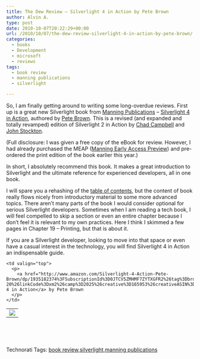 ```yaml
---
title: The Dew Review – Silverlight 4 in Action by Pete Brown
author: Alvin A.
type: post
date: 2010-10-07T20:22:29+00:00
url: /2010/10/07/the-dew-review-silverlight-4-in-action-by-pete-brown/
categories:
  - books
  - Development
  - microsoft
  - reviews
tags:
  - book review
  - manning publications
  - silverlight

---
```

So, I am finally getting around to writing some long-overdue reviews. First up is a great new Silverlight book from <a href="http://manning.com/" target="_blank">Manning Publications</a> – <a href="http://manning.com/pbrown/" target="_blank">Silverlight 4 in Action</a>, authored by <a href="http://10rem.net/" target="_blank">Pete Brown</a>. This is a revised (and expanded and totally revamped) edition of Silverlight 2 in Action by <a href="http://cornucopia30.blogspot.com/" target="_blank">Chad Campbell</a> and <a href="http://riathoughts.com/bio/" target="_blank">John Stockton</a>.

(Full disclosure: I was given a free copy of the eBook for review. However, I had already purchased the MEAP (<a href="http://manning.com/about/meap" target="_blank">Manning Early Access Preview</a>) and pre-ordered the print edition of the book earlier this year.)

In short, I absolutely recommend this book. It makes a great introduction to Silverlight and the ultimate reference for experienced developers, all in one book.

I will spare you a rehashing of the <a href="http://manning.com/pbrown/excerpt_contents.html" target="_blank">table of contents</a>, but the content of book really flows nicely from introductory material to some more advanced topics. There aren’t many parts of the book I would consider optional for serious Silverlight developers. Sometimes when I am reading a tech book, I will feel compelled to skip a section or even an entire chapter because I don’t feel it is relevant to my own practices. Here I think I skimmed a few pages in Chapter 19 – Printing, but that is about it.

If you are a Silverlight developer, looking to move into that space or even have a casual interest in the technology, you will find Silverlight 4 in Action an indispensable guide.

<table border="0" cellspacing="0" cellpadding="0">
  <tr>
    <td>
      <img data-recalc-dims="1" decoding="async" src="https://i0.wp.com/ecx.images-amazon.com/images/I/512qJmTNIXL._SL160_.jpg?w=660" />
    </td>
    
    <td valign="top">
      <p>
        <a href="http://www.amazon.com/Silverlight-4-Action-Pete-Brown/dp/1935182374%3FSubscriptionId%3D0JTCV5ZMHMF7ZYTXGFR2%26tag%3Dbrdicr-20%26linkCode%3Dxm2%26camp%3D2025%26creative%3D165953%26creativeASIN%3D1935182374">Silverlight 4 in Action</a> by Pete Brown
      </p>
    </td>
  </tr>
</table>

&#160;

<div style="padding-bottom: 0px; margin: 0px; padding-left: 0px; padding-right: 0px; display: inline; float: none; padding-top: 0px" id="scid:C16BAC14-9A3D-4c50-9394-FBFEF7A93539:3808d290-3e34-4433-91ff-ce0f8552b27b" class="wlWriterEditableSmartContent">
  <!--dotnetkickit-->
</div>

&#160;

<div style="padding-bottom: 0px; margin: 0px; padding-left: 0px; padding-right: 0px; display: inline; float: none; padding-top: 0px" id="scid:0767317B-992E-4b12-91E0-4F059A8CECA8:fc829fd3-38b5-4952-8e03-f3c87ee38a9f" class="wlWriterEditableSmartContent">
  Technorati Tags: <a href="http://technorati.com/tags/book+review" rel="tag">book review</a>,<a href="http://technorati.com/tags/silverlight" rel="tag">silverlight</a>,<a href="http://technorati.com/tags/manning+publications" rel="tag">manning publications</a>
</div>